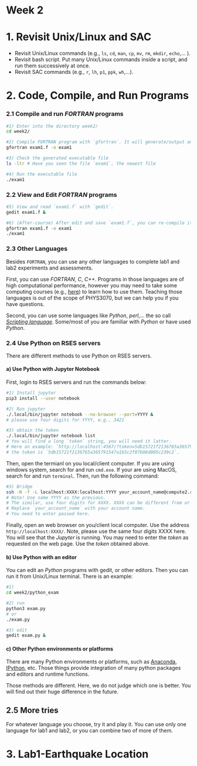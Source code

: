 Week 2
======

# 1. Revisit Unix/Linux and SAC
- Revisit Unix/Linux commands (e.g., `ls`, `cd`, `man`, `cp`, `mv`, `rm`, `mkdir`, `echo`,... ).
- Revisit bash script. Put many Unix/Linux commands inside a script, and run them successively at once.
- Revisit SAC commands (e.g., `r`, `lh`, `p1`, `ppk`, `wh`,...).

# 2. Code, Compile, and Run Programs
### 2.1 Compile and run *FORTRAN* programs
```bash
#1) Enter into the directory week2/
cd week2/

#2) Compile FORTRAN program with `gfortran`. It will generate/output an executable file `exam1`
gfortran exam1.f -o exam1

#3) Check the generated executable file
ls -ltr # Have you seen the file `exam1`, the newest file

#4) Run the executable file
./exam1
```
### 2.2 View and Edit *FORTRAN* programs  
```bash
#5) View and read `exam1.f` with `gedit`.
gedit exam1.f &

#6) (After-course) After edit and save `exam1.f`, you can re-compile it and run it.
gfortran exam1.f -o exam1
./exam1
```

### 2.3 Other Languages
Besides `FORTRAN`, you can use any other languages to complete lab1 and lab2 experiments and assessments. 

First, you can use *FORTRAN*, *C*, *C++*. Programs in those languages are of high computational performance, however you may need to take some computing courses (e.g., [here](https://www.coursera.org/learn/c-for-everyone)) to learn how to use them. Teaching those languages is out of the scope of PHYS3070, but we can help you if you have questions.

Second, you can use some languages like *Python*, *perl*,... the so call [*Scripting language*](https://en.wikipedia.org/wiki/Scripting_language). Some/most of you are familiar with *Python* or have used *Python*.

### 2.4 Use Python on RSES servers
There are different methods to use Python on RSES servers.
#### a) Use Python with Jupyter Notebook

First, login to RSES servers and run the commands below:
```bash
#1) Install jupyter
pip3 install --user notebook 

#2) Run jupyter
./.local/bin/jupyter notebook --no-browser --port=YYYY & 
# please use four digits for YYYY, e.g., 3421

#3) obtain the token
./.local/bin/jupyter notebook list
# You will find a long `token` string, you will need it latter.
# Here an example: `http://localhost:4567/?token=5db15721f2136765a365791547a1b5c2f07b06d005c239c2 :: /home/seis/sheng`
# the token is `5db15721f2136765a365791547a1b5c2f07b06d005c239c2`. 
```

Then, open the termianl on you local/client computer. If you are using windows system, search for and run `cmd.exe`. If your are using MacOS, search for and run `terminal`. Then, run the following command:
```bash
#3) Bridge
ssh -N -f -L localhost:XXXX:localhost:YYYY your_account_name@compute2.rses.anu.edu.au
# Note! Use same YYYY as the previous. 
# The similar, use four digits for XXXX. XXXX can be different from or the same as YYYY.
# Replace `your_account_name` with your account name.
# You need to enter passwd here.
```

Finally, open an web browser on you/client local computer. Use the address `http://localhost:XXXX/`. Note, please use the same four digits XXXX here. You will see that the *Jupyter* is running. You may need to enter the *token* as requested on the web page. Use the *token* obtained above.

#### b) Use Python with an editor
You can edit an *Python* programs with gedit, or other editors. Then you can run it from Unix/Linux terminal. There is an example:
```bash
#1) 
cd week2/python_exam

#2) run 
python3 exam.py
# or
./exam.py

#3) edit
gedit exam.py &
```

#### c) Other Python environments or platforms 
There are many Python environments or platforms, such as [Anaconda](https://www.anaconda.com/), [IPython](https://ipython.org/), etc. Those things provide integration of many python packages and editors and runtime functions.

Those methods are different. Here, we do not judge which one is better. You will find out their huge difference in the future.

## 2.5 More tries
For whatever language you choose, try it and play it. You can use only one language for lab1 and lab2, or you can combine two of more of them.

# 3. Lab1-Earthquake Location
